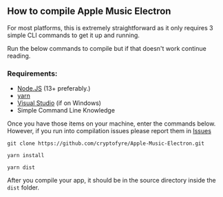 ## How to compile Apple Music Electron
For most platforms, this is extremely straightforward as it only requires 3 simple CLI commands to get it up and running.

Run the below commands to compile but if that doesn't work continue reading.

### Requirements:
* [Node.JS](https://nodejs.org/) (13+ preferably.)
* [yarn](https://www.npmjs.com/package/yarn)
* [Visual Studio](https://visualstudio.microsoft.com/) (if on Windows)
* Simple Command Line Knowledge

Once you have those items on your machine, enter the commands below. However, if you run into compilation issues please report them in [Issues](https://github.com/cryptofyre/Apple-Music-Electron/issues)
<br />



```
git clone https://github.com/cryptofyre/Apple-Music-Electron.git

yarn install

yarn dist
```
After you compile your app, it should be in the source directory inside the `dist` folder.